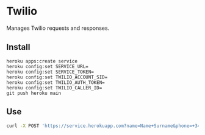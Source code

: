 # Twilio

Manages Twilio requests and responses.

## Install

```
heroku apps:create service
heroku config:set SERVICE_URL=
heroku config:set SERVICE_TOKEN=
heroku config:set TWILIO_ACCOUNT_SID=
heroku config:set TWILIO_AUTH_TOKEN=
heroku config:set TWILIO_CALLER_ID=
git push heroku main
```

## Use

```bash
curl -X POST 'https://service.herokuapp.com?name=Name+Surname&phone=+34000000000&token='
```
